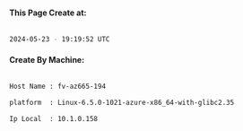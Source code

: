
   
#### This Page Create at:

```bash

2024-05-23 - 19:19:52 UTC

```

#### Create By Machine:

```bash

Host Name : fv-az665-194

platform  : Linux-6.5.0-1021-azure-x86_64-with-glibc2.35

Ip Local  : 10.1.0.158

```

